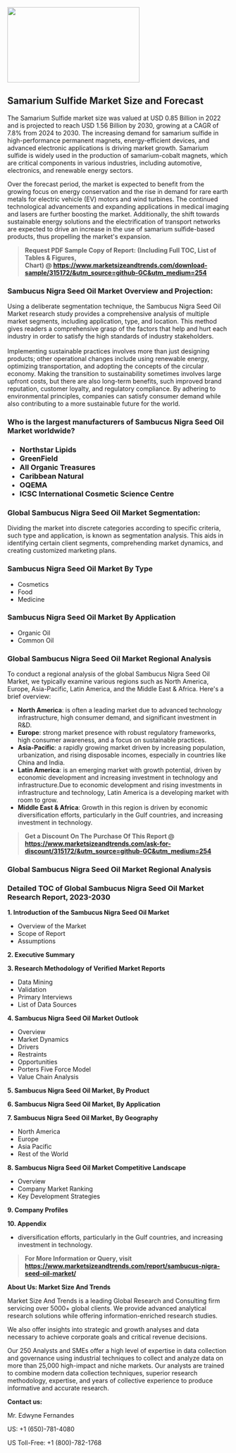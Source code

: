 <p><img class="alignnone size-medium wp-image-20088" src="https://ffe5etoiles.com/wp-content/uploads/2024/12/MST1-300x171.png" alt="" width="300" height="171" /></p><h2>Samarium Sulfide Market Size and Forecast</h2><p>The Samarium Sulfide market size was valued at USD 0.85 Billion in 2022 and is projected to reach USD 1.56 Billion by 2030, growing at a CAGR of 7.8% from 2024 to 2030. The increasing demand for samarium sulfide in high-performance permanent magnets, energy-efficient devices, and advanced electronic applications is driving market growth. Samarium sulfide is widely used in the production of samarium-cobalt magnets, which are critical components in various industries, including automotive, electronics, and renewable energy sectors.</p><p>Over the forecast period, the market is expected to benefit from the growing focus on energy conservation and the rise in demand for rare earth metals for electric vehicle (EV) motors and wind turbines. The continued technological advancements and expanding applications in medical imaging and lasers are further boosting the market. Additionally, the shift towards sustainable energy solutions and the electrification of transport networks are expected to drive an increase in the use of samarium sulfide-based products, thus propelling the market's expansion.</p></p><blockquote id="" class=""><strong>Request PDF Sample Copy of Report: (Including Full TOC, List of Tables &amp; Figures, Chart)&nbsp;@&nbsp;<strong><a href="https://www.marketsizeandtrends.com/download-sample/315172/&utm_source=github-GC&utm_medium=254" target="_blank">https://www.marketsizeandtrends.com/download-sample/315172/&utm_source=github-GC&utm_medium=254</a></strong></strong></blockquote><h3 id="" class="">Sambucus Nigra Seed Oil Market&nbsp;Overview and Projection:</h3><p id="" class="">Using a deliberate segmentation technique, the Sambucus Nigra Seed Oil Market research study provides a comprehensive analysis of multiple market segments, including application, type, and location. This method gives readers a comprehensive grasp of the factors that help and hurt each industry in order to satisfy the high standards of industry stakeholders. <br /> <br />Implementing sustainable practices involves more than just designing products; other operational changes include using renewable energy, optimizing transportation, and adopting the concepts of the circular economy. Making the transition to sustainability sometimes involves large upfront costs, but there are also long-term benefits, such improved brand reputation, customer loyalty, and regulatory compliance. By adhering to environmental principles, companies can satisfy consumer demand while also contributing to a more sustainable future for the world.</p><h3 id="" class="">Who is the largest manufacturers of&nbsp;Sambucus Nigra Seed Oil Market worldwide?</h3><h3 class=""><p><ul><li>Northstar Lipids </li><li> GreenField </li><li> All Organic Treasures </li><li> Caribbean Natural </li><li> OQEMA </li><li> ICSC International Cosmetic Science Centre</li></ul></p></h3><h3 id="" class="">Global&nbsp;Sambucus Nigra Seed Oil Market Segmentation:</h3><p id="" class="">Dividing the market into discrete categories according to specific criteria, such type and application, is known as segmentation analysis. This aids in identifying certain client segments, comprehending market dynamics, and creating customized marketing plans.</p><h3 id="" class="">Sambucus Nigra Seed Oil Market&nbsp;By Type</h3><p><p><ul><li>Cosmetics</li><li> Food</li><li> Medicine</p></li></ul></p></p><h3 id="" class="">Sambucus Nigra Seed Oil Market&nbsp;By Application</h3><p class=""><p><ul><li>Organic Oil</li><li> Common Oil</li></ul></p></p><h3 id="" class="">Global Sambucus Nigra Seed Oil Market Regional Analysis</h3><p id="" class="">To conduct a regional analysis of the global Sambucus Nigra Seed Oil Market, we typically examine various regions such as North America, Europe, Asia-Pacific, Latin America, and the Middle East &amp; Africa. Here's a brief overview:</p><ul><li><strong>North America</strong>: is often a leading market due to advanced technology infrastructure, high consumer demand, and significant investment in R&amp;D.</li><li><strong>Europe</strong>: strong market presence with robust regulatory frameworks, high consumer awareness, and a focus on sustainable practices.</li><li><strong>Asia-Pacific</strong>: a rapidly growing market driven by increasing population, urbanization, and rising disposable incomes, especially in countries like China and India.</li><li><strong>Latin America</strong>: is an emerging market with growth potential, driven by economic development and increasing investment in technology and infrastructure.Due to economic development and rising investments in infrastructure and technology, Latin America is a developing market with room to grow.</li><li><strong>Middle East &amp; Africa</strong>: Growth in this region is driven by economic diversification efforts, particularly in the Gulf countries, and increasing investment in technology.</li></ul><blockquote id="" class=""><strong>Get a Discount On The Purchase Of This Report @ <strong><a href="https://www.marketsizeandtrends.com/ask-for-discount/315172/&utm_source=github-GC&utm_medium=254" target="_blank">https://www.marketsizeandtrends.com/ask-for-discount/315172/&utm_source=github-GC&utm_medium=254</a></strong></strong></blockquote><h3 id="" class="">Global Sambucus Nigra Seed Oil Market Regional Analysis</h3><h3 id="" class="">Detailed TOC of Global Sambucus Nigra Seed Oil Market Research Report, 2023-2030</h3><p id="" class=""><strong>1. Introduction of the Sambucus Nigra Seed Oil Market</strong></p><ul><li>Overview of the Market</li><li>Scope of Report</li><li>Assumptions</li></ul><p id="" class=""><strong>2. Executive Summary</strong></p><p id="" class=""><strong>3. Research Methodology of Verified Market Reports</strong></p><ul><li>Data Mining</li><li>Validation</li><li>Primary Interviews</li><li>List of Data Sources</li></ul><p id="" class=""><strong>4. Sambucus Nigra Seed Oil Market Outlook</strong></p><ul><li>Overview</li><li>Market Dynamics</li><li>Drivers</li><li>Restraints</li><li>Opportunities</li><li>Porters Five Force Model</li><li>Value Chain Analysis</li></ul><p id="" class=""><strong>5. Sambucus Nigra Seed Oil Market, By Product</strong></p><p id="" class=""><strong>6. Sambucus Nigra Seed Oil Market, By Application</strong></p><p id="" class=""><strong>7. Sambucus Nigra Seed Oil Market, By Geography</strong></p><ul><li>North America</li><li>Europe</li><li>Asia Pacific</li><li>Rest of the World</li></ul><p id="" class=""><strong>8. Sambucus Nigra Seed Oil Market Competitive Landscape</strong></p><ul><li>Overview</li><li>Company Market Ranking</li><li>Key Development Strategies</li></ul><p id="" class=""><strong>9. Company Profiles</strong></p><p id="" class=""><strong>10. Appendix</strong></p><ul><li>diversification efforts, particularly in the Gulf countries, and increasing investment in technology.</li></ul><blockquote id="" class=""><strong>For More Information or Query, visit <strong><strong><a href="https://www.marketsizeandtrends.com/report/sambucus-nigra-seed-oil-market/" target="_blank">https://www.marketsizeandtrends.com/report/sambucus-nigra-seed-oil-market/</a></strong></strong></strong></blockquote><p id="" class=""><strong>About Us: Market Size And Trends</strong></p><p id="" class="">Market Size And Trends is a leading Global Research and Consulting firm servicing over 5000+ global clients. We provide advanced analytical research solutions while offering information-enriched research studies.</p><p id="" class="">We also offer insights into strategic and growth analyses and data necessary to achieve corporate goals and critical revenue decisions.</p><p id="" class="">Our 250 Analysts and SMEs offer a high level of expertise in data collection and governance using industrial techniques to collect and analyze data on more than 25,000 high-impact and niche markets. Our analysts are trained to combine modern data collection techniques, superior research methodology, expertise, and years of collective experience to produce informative and accurate research.</p><p id="" class=""><strong>Contact us:</strong></p><p id="" class="">Mr. Edwyne Fernandes</p><p id="" class="">US: +1 (650)-781-4080</p><p id="" class="">US Toll-Free: +1 (800)-782-1768</p>
